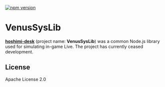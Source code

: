 [![npm version](https://badge.fury.io/js/hoshimi-desk.svg)](https://badge.fury.io/js/hoshimi-desk)

# VenusSysLib

[**hoshimi-desk**](https://www.npmjs.com/package/hoshimi-desk) (project name: **VenusSysLib**) was a common Node.js library used for simulating in-game Live. The project has currently ceased development. 

## License
Apache License 2.0
